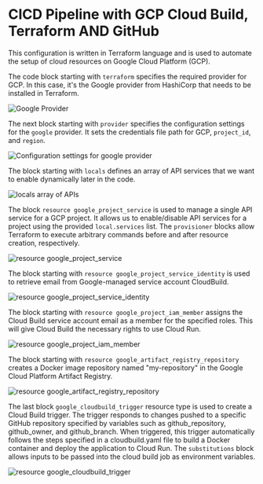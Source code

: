 # CICD Pipeline with GCP Cloud Build, Terraform AND GitHub

This configuration is written in Terraform language and is used to automate the setup of cloud resources on Google Cloud Platform (GCP). 

The code block starting with `terraform` specifies the required provider for GCP. In this case, it's the Google provider from HashiCorp that needs to be installed in Terraform.

![Google Provider](https://user-images.githubusercontent.com/3052677/228669725-96a8a418-4ca1-4a2e-8678-67841743e68e.png)


The next block starting with `provider` specifies the configuration settings for the `google` provider. It sets the credentials file path for GCP, `project_id`, and `region`.

![Configuration settings for google provider](https://user-images.githubusercontent.com/3052677/228670062-8d1866c9-b5b6-44e6-b4df-6b8905ace527.png)


The block starting with `locals` defines an array of API services that we want to enable dynamically later in the code.

![locals array of APIs](https://user-images.githubusercontent.com/3052677/228670343-4807b06e-3c9e-4737-8bd7-2aa3b5662e31.png)


The block `resource google_project_service` is used to manage a single API service for a GCP project. It allows us to enable/disable API services for a project using the provided `local.services` list. The `provisioner` blocks allow Terraform to execute arbitrary commands before and after resource creation, respectively.

![resource google_project_service](https://user-images.githubusercontent.com/3052677/228670659-2eaa78b5-c411-4822-a3bc-df95158d8347.png)


<!-- Following that, there's a block with `data` that retrieves the default service account for our GCP project. -->

The block starting with `resource google_project_service_identity` is used to retrieve email from Google-managed service account CloudBuild.

![resource google_project_service_identity](https://user-images.githubusercontent.com/3052677/228671030-2de2e629-3aae-4bc6-aaf8-3203c49997c7.png)


The block starting with `resource google_project_iam_member` assigns the Cloud Build service account email as a member for the specified roles. This will give Cloud Build the necessary rights to use Cloud Run.

![resource google_project_iam_member](https://user-images.githubusercontent.com/3052677/228671185-22232eaf-b60e-4b45-8195-7f4f2814cb7b.png)


The block starting with `resource google_artifact_registry_repository` creates a Docker image repository named "my-repository" in the Google Cloud Platform Artifact Registry.

![resource google_artifact_registry_repository](https://user-images.githubusercontent.com/3052677/228671316-f78f6235-68d7-4f94-a494-71ae7101cf93.png)


The last block `google_cloudbuild_trigger` resource type is used to create a Cloud Build trigger. The trigger responds to changes pushed to a specific GitHub repository specified by variables such as github_repository, github_owner, and github_branch. When triggered, this trigger automatically follows the steps specified in a cloudbuild.yaml file to build a Docker container and deploy the application to Cloud Run. The `substitutions` block allows inputs to be passed into the cloud build job as environment variables.

![resource google_cloudbuild_trigger](https://user-images.githubusercontent.com/3052677/228671476-d8378791-8bfb-44a4-888a-2acae55a1eac.png)

